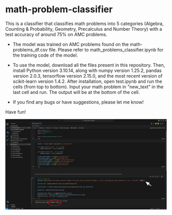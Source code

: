 # math-problem-classifier

This is a classifier that classifies math problems into 5 categories (Algebra, Counting & Probability, Geometry, Precalculus and Number Theory) with a test accuracy of around 75% on AMC problems.

- The model was trained on AMC problems found on the math-problems_df.csv file. Please refer to math_problems_classifier.ipynb for the training code of the model.

- To use the model, download all the files present in this repository. Then, install Python version 3.10.14, along with numpy version 1.25.2, pandas version 2.0.3, tensorflow version 2.15.0, and the most recent version of scikit-learn version 1.4.2. After installation, open test.ipynb and run the cells (from top to bottom). Input your math problem in "new_text" in the last cell and run. The output will be at the bottom of the cell.

- If you find any bugs or have suggestions, please let me know!

Have fun!

![Screenshot of Application](demo.png "Application Screenshot")
